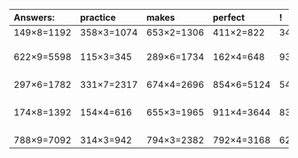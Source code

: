 | Answers: | practice | makes | perfect | ! |
| :--- | :--- | :--- | :--- | :--- |
| 149×8=1192 | 358×3=1074 | 653×2=1306 | 411×2=822 | 344×7=2408 | 
|   |   |   |   |   | 
|   |   |   |   |   | 
|   |   |   |   |   | 
| 622×9=5598 | 115×3=345 | 289×6=1734 | 162×4=648 | 931×3=2793 | 
|   |   |   |   |   | 
|   |   |   |   |   | 
|   |   |   |   |   | 
|   |   |   |   |   | 
| 297×6=1782 | 331×7=2317 | 674×4=2696 | 854×6=5124 | 542×3=1626 | 
|   |   |   |   |   | 
|   |   |   |   |   | 
|   |   |   |   |   | 
|   |   |   |   |   | 
| 174×8=1392 | 154×4=616 | 655×3=1965 | 911×4=3644 | 831×9=7479 | 
|   |   |   |   |   | 
|   |   |   |   |   | 
|   |   |   |   |   | 
|   |   |   |   |   | 
| 788×9=7092 | 314×3=942 | 794×3=2382 | 792×4=3168 | 629×3=1887 | 

